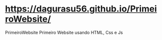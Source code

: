 # https://dagurasu56.github.io/PrimeiroWebsite/
PrimeiroWebsite
Primeiro Website usando HTML, Css e Js
